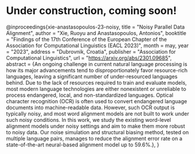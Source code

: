 # Under construction, coming soon!


@inproceedings{xie-anastasopoulos-23-noisy,
    title = "Noisy Parallel Data Alignment",
    author = "Xie, Ruoyu  and
      Anastasopoulos, Antonios",
    booktitle = "Findings of the 17th Conference of the European Chapter of the Association for Computational Linguistics (EACL 2023)",
    month = may,
    year = "2023",
    address = "Dubrovnik, Croatia",
    publisher = "Association for Computational Linguistics",
    url = "https://arxiv.org/abs/2301.09685",
    abstract = {An ongoing challenge in current natural language processing is how its major advancements tend to disproportionately favor resource-rich languages, leaving a significant number of under-resourced languages behind. Due to the lack of resources required to train and evaluate models, most modern language technologies are either nonexistent or unreliable to process endangered, local, and non-standardized languages. Optical character recognition (OCR) is often used to convert endangered language documents into machine-readable data. However, such OCR output is typically noisy, and most word alignment models are not built to work under such noisy conditions. In this work, we study the existing word-level alignment models under noisy settings and aim to make them more robust to noisy data. Our noise simulation and structural biasing method, tested on multiple language pairs, manages to reduce the alignment error rate on a state-of-the-art neural-based alignment model up to 59.6%.},
}

